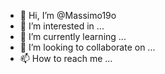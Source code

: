 - 👋 Hi, I’m @Massimo19o
- 👀 I’m interested in ...
- 🌱 I’m currently learning ...
- 💞️ I’m looking to collaborate on ...
- 📫 How to reach me ...

<!---
Massimo19o/Massimo19o is a ✨ special ✨ repository because its `README.md` (this file) appears on your GitHub profile.
You can click the Preview link to take a look at your changes.
--->
